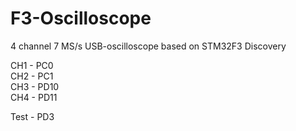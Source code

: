 # F3-Oscilloscope
4 channel 7 MS/s USB-oscilloscope based on STM32F3 Discovery

 CH1 - PC0<br>
 CH2 - PC1<br>
 CH3 - PD10<br>
 CH4 - PD11<br>

Test - PD3<br>
